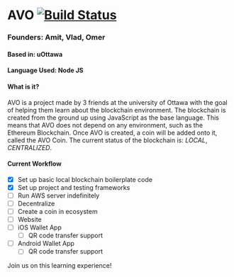 # AVO [![Build Status](https://travis-ci.com/photonized/avo.svg?branch=master)](https://travis-ci.com/photonized/avo)

### Founders: Amit, Vlad, Omer
#### Based in: uOttawa
#### Language Used: Node JS

#### What is it?
  AVO is a project made by 3 friends at the university of Ottawa with the goal of helping them learn about the blockchain environment. The blockchain is created from the ground up using JavaScript as the base language. This means that AVO does not depend on any environment, such as the Ethereum Blockchain. Once AVO is created, a coin will be added onto it, called the AVO Coin. The current status of the blockchain is: *LOCAL*, *CENTRALIZED*.
  
#### Current Workflow
- [x] Set up basic local blockchain boilerplate code
- [x] Set up project and testing frameworks
- [ ] Run AWS server indefinitely
- [ ] Decentralize
- [ ] Create a coin in ecosystem
- [ ] Website
- [ ] iOS Wallet App
  - [ ] QR code transfer support
- [ ] Android Wallet App
  - [ ] QR code transfer support

Join us on this learning experience!
